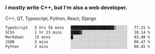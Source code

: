 <h3>I mostly write C++, but I'm also a web developer.</h3>
<p>C++, QT, Typescript, Python, React, Django</p>

<!--START_SECTION:waka-->

```txt
TypeScript   5 hrs 56 mins   ███████████████████▒░░░░░   77.31 %
SCSS         1 hr 23 mins    ████▓░░░░░░░░░░░░░░░░░░░░   18.14 %
Markdown     15 mins         █░░░░░░░░░░░░░░░░░░░░░░░░   03.40 %
JSON         2 mins          ░░░░░░░░░░░░░░░░░░░░░░░░░   00.47 %
Python       2 mins          ░░░░░░░░░░░░░░░░░░░░░░░░░   00.45 %
```

<!--END_SECTION:waka-->
